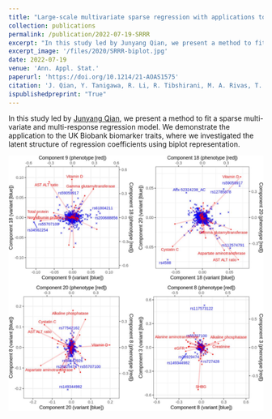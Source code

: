 ```yaml
---
title: "Large-scale multivariate sparse regression with applications to UK Biobank"
collection: publications
permalink: /publication/2022-07-19-SRRR
excerpt: "In this study led by Junyang Qian, we present a method to fit sparse multi-variate and multi-response regression model. When demonstrate the application to the UK Biobank biomarker traits, where we investigated the latent structure of regression coefficients using biplot representation."
excerpt_image: '/files/2020/SRRR-biplot.jpg'
date: 2022-07-19
venue: 'Ann. Appl. Stat.'
paperurl: 'https://doi.org/10.1214/21-AOAS1575'
citation: 'J. Qian, Y. Tanigawa, R. Li, R. Tibshirani, M. A. Rivas, T. Hastie, Large-Scale Sparse Regression for Multiple Responses with Applications to UK Biobank. Ann. Appl. Stat. 16(3), 1891-1918 (2022).'
ispublishedpreprint: "True"
---
```


In this study led by [Junyang Qian](https://www.linkedin.com/in/junyang-qian-4a1b3825/), we present a method to fit a sparse multi-variate and multi-response regression model. We demonstrate the application to the UK Biobank biomarker traits, where we investigated the latent structure of regression coefficients using biplot representation.

![SRRR biolot](/files/2020/SRRR-biplot.jpg)
